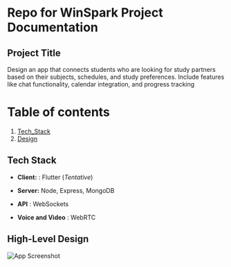 # Repo for WinSpark Project Documentation

## Project Title  
Design an app that connects students who are looking for study partners based on their subjects, schedules, and study preferences. Include features like chat functionality, calendar integration, and progress tracking 

# Table of contents  
1. [Tech_Stack](#Tech_Stack)  
2. [Design](#HiDe)

## <a name="Tech_Stack"></a>  Tech Stack 
 - **Client:** : Flutter (*Tentative*)

 - **Server:** Node, Express, MongoDB

 - **API** : WebSockets

 - **Voice and Video** : WebRTC  

## <a name="HiDe"></a> High-Level Design
![App Screenshot](https://lanecdr.org/wp-content/uploads/2019/08/placeholder.png)  